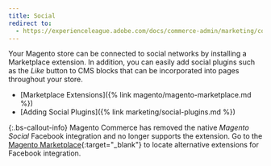 ```yaml
---
title: Social
redirect to:
  - https://experienceleague.adobe.com/docs/commerce-admin/marketing/communications/social-rss.html
---
```


Your Magento store can be connected to social networks by installing a Marketplace extension. In addition, you can easily add social plugins such as the _Like_ button to CMS blocks that can be incorporated into pages throughout your store.

- [Marketplace Extensions]({% link magento/magento-marketplace.md %})
- [Adding Social Plugins]({% link marketing/social-plugins.md %})

{:.bs-callout-info}
Magento Commerce has removed the native _Magento Social_ Facebook integration and no longer supports the extension. Go to the [Magento Marketplace][1]{:target="_blank"} to locate alternative extensions for Facebook integration.

[1]: https://marketplace.magento.com/catalogsearch/result/?q=Facebook